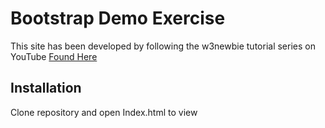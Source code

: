 # Bootstrap Demo Exercise

This site has been developed by following the w3newbie tutorial series on YouTube [Found Here](https://www.youtube.com/watch?v=9cKsq14Kfsw)

## Installation
Clone repository and open Index.html to view